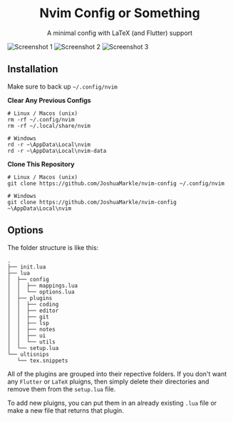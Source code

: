 <h1 align="center">Nvim Config or Something</h1>

<p align="center">A minimal config with LaTeX (and Flutter) support</p>

![Screenshot 1](https://github.com/JoshuaMarkle/nvim-config/blob/main/screenshot1.png?raw=true)
![Screenshot 2](https://github.com/JoshuaMarkle/nvim-config/blob/main/screenshot2.png?raw=true)
![Screenshot 3](https://github.com/JoshuaMarkle/nvim-config/blob/main/screenshot3.png?raw=true)

## Installation

Make sure to back up `~/.config/nvim`

**Clear Any Previous Configs**
```
# Linux / Macos (unix)
rm -rf ~/.config/nvim
rm -rf ~/.local/share/nvim
```

```
# Windows
rd -r ~\AppData\Local\nvim
rd -r ~\AppData\Local\nvim-data
```

**Clone This Repository**
```
# Linux / Macos (unix)
git clone https://github.com/JoshuaMarkle/nvim-config ~/.config/nvim
```

```
# Windows
git clone https://github.com/JoshuaMarkle/nvim-config ~\AppData\Local\nvim
```

## Options

The folder structure is like this:

```
.
├── init.lua
├── lua
│  ├── config
│  │  ├── mappings.lua
│  │  └── options.lua
│  ├── plugins
│  │  ├── coding
│  │  ├── editor
│  │  ├── git
│  │  ├── lsp
│  │  ├── notes
│  │  ├── ui
│  │  └── utils
│  └── setup.lua
└── ultisnips
   └── tex.snippets
```

All of the plugins are grouped into their repective folders. If you don't want any `Flutter` or `LaTeX` pluigns, then simply delete their directories and remove them from the `setup.lua` file.

To add new pluigns, you can put them in an already existing `.lua` file or make a new file that returns that plugin.
